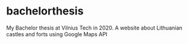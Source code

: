 # bachelorthesis
My Bachelor thesis at Vilnius Tech in 2020. A website about Lithuanian castles and forts using Google Maps API
